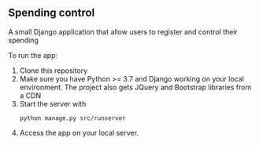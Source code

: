 ## Spending control

A small Django application that allow users to register and control their spending

To run the app:

1. Clone this repository
2. Make sure you have Python >= 3.7 and Django working on your local environment. The project also gets JQuery and Bootstrap libraries from a CDN
3. Start the server with
    ```
    python manage.py src/runserver 
    ```
4. Access the app on your local server.
